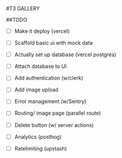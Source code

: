#T3 GALLERY


##TODO

- [  ] Make it deploy (vercel)
- [  ] Scaffold basic ui with mock data
- [  ] Actually set up database (vercel postgres)
- [  ] Attach database to UI
- [  ] Add authentication (w/clerk)
- [  ] Add image upload
- [  ] Error management (w/Sentry)
- [  ] Routing/ image page (parallel route)
- [  ] Delete button (w/ server actions)
- [  ] Analytics (posthog)
- [  ] Ratelimiting (upstash)

